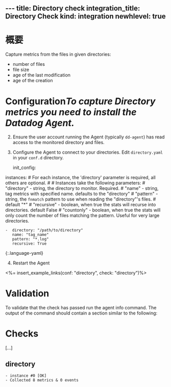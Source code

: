 --- title: Directory check integration_title: Directory Check kind: integration
newhlevel: true
---
# 概要

Capture metrics from the files in given directories:

  * number of files
  * file size
  * age of the last modification
  * age of the creation



# Configuration*To capture Directory metrics you need to install the Datadog Agent.*

2.  Ensure the user account running the Agent (typically `dd-agent`) has read access to the monitored directory and files.
3.  Configure the Agent to connect to your directories. Edit `directory.yaml` in your `conf.d` directory.

    init_config:

instances:
    # For each instance, the 'directory' parameter is required, all others are optional.
    #
    # Instances take the following parameters:
    # "directory" - string, the directory to monitor. Required.
    # "name" - string, tag metrics with specified name. defaults to the "directory"
    # "pattern" - string, the `fnmatch` pattern to use when reading the "directory"'s files.
    #                     default "*"
    # "recursive" - boolean, when true the stats will recurse into directories. default False
    # "countonly" - boolean, when true the stats will only count the number of files matching the pattern. Useful for very large directories.


    -  directory: "/path/to/directory"
       name: "tag_name"
       pattern: "*.log"
       recursive: True
{:.language-yaml}

4.  Restart the Agent

<%= insert_example_links(conf: "directory", check: "directory")%>

# Validation

To validate that the check has passed run the agent info command. The output of the command should contain a section similar to the following:

Checks
======

[...]

directory
---------
    - instance #0 [OK]
    - Collected 8 metrics & 0 events

